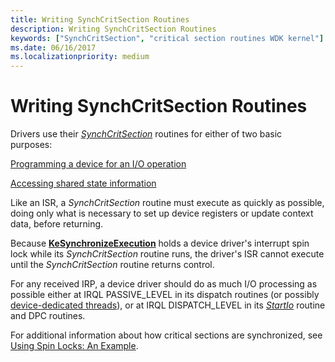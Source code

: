```yaml
---
title: Writing SynchCritSection Routines
description: Writing SynchCritSection Routines
keywords: ["SynchCritSection", "critical section routines WDK kernel"]
ms.date: 06/16/2017
ms.localizationpriority: medium
---
```


# Writing SynchCritSection Routines





Drivers use their [*SynchCritSection*](/windows-hardware/drivers/ddi/wdm/nc-wdm-ksynchronize_routine) routines for either of two basic purposes:

[Programming a device for an I/O operation](programming-a-device-for-an-i-o-operation.md)

[Accessing shared state information](accessing-shared-state-information.md)

Like an ISR, a *SynchCritSection* routine must execute as quickly as possible, doing only what is necessary to set up device registers or update context data, before returning.

Because [**KeSynchronizeExecution**](/windows-hardware/drivers/ddi/wdm/nf-wdm-kesynchronizeexecution) holds a device driver's interrupt spin lock while its *SynchCritSection* routine runs, the driver's ISR cannot execute until the *SynchCritSection* routine returns control.

For any received IRP, a device driver should do as much I/O processing as possible either at IRQL PASSIVE\_LEVEL in its dispatch routines (or possibly [device-dedicated threads](device-dedicated-threads.md)), or at IRQL DISPATCH\_LEVEL in its [*StartIo*](/windows-hardware/drivers/ddi/wdm/nc-wdm-driver_startio) routine and DPC routines.

For additional information about how critical sections are synchronized, see [Using Spin Locks: An Example](using-spin-locks--an-example.md).

 

